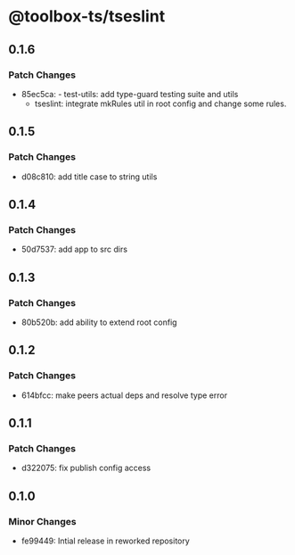 # @toolbox-ts/tseslint

## 0.1.6

### Patch Changes

- 85ec5ca: - test-utils: add type-guard testing suite and utils
  - tseslint: integrate mkRules util in root config and change some rules.

## 0.1.5

### Patch Changes

- d08c810: add title case to string utils

## 0.1.4

### Patch Changes

- 50d7537: add app to src dirs

## 0.1.3

### Patch Changes

- 80b520b: add ability to extend root config

## 0.1.2

### Patch Changes

- 614bfcc: make peers actual deps and resolve type error

## 0.1.1

### Patch Changes

- d322075: fix publish config access

## 0.1.0

### Minor Changes

- fe99449: Intial release in reworked repository
